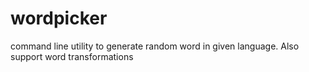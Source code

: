 # wordpicker
command line utility to generate random word in given language. Also support word transformations
